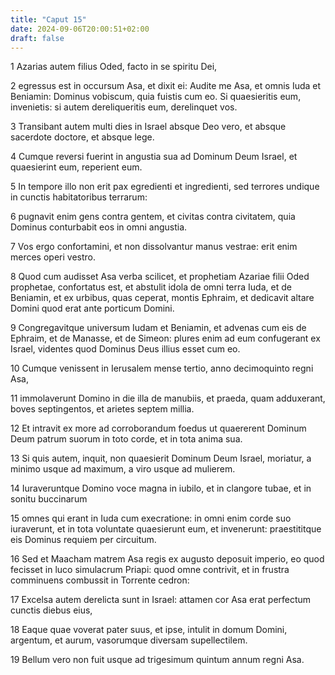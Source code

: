 ```yaml
---
title: "Caput 15"
date: 2024-09-06T20:00:51+02:00
draft: false
---
```



1 Azarias autem filius Oded, facto in se spiritu Dei,

2 egressus est in occursum Asa, et dixit ei: Audite me Asa, et omnis Iuda et Beniamin: Dominus vobiscum, quia fuistis cum eo. Si quaesieritis eum, invenietis: si autem dereliqueritis eum, derelinquet vos.

3 Transibant autem multi dies in Israel absque Deo vero, et absque sacerdote doctore, et absque lege.

4 Cumque reversi fuerint in angustia sua ad Dominum Deum Israel, et quaesierint eum, reperient eum.

5 In tempore illo non erit pax egredienti et ingredienti, sed terrores undique in cunctis habitatoribus terrarum:

6 pugnavit enim gens contra gentem, et civitas contra civitatem, quia Dominus conturbabit eos in omni angustia.

7 Vos ergo confortamini, et non dissolvantur manus vestrae: erit enim merces operi vestro.

8 Quod cum audisset Asa verba scilicet, et prophetiam Azariae filii Oded prophetae, confortatus est, et abstulit idola de omni terra Iuda, et de Beniamin, et ex urbibus, quas ceperat, montis Ephraim, et dedicavit altare Domini quod erat ante porticum Domini.

9 Congregavitque universum Iudam et Beniamin, et advenas cum eis de Ephraim, et de Manasse, et de Simeon: plures enim ad eum confugerant ex Israel, videntes quod Dominus Deus illius esset cum eo.

10 Cumque venissent in Ierusalem mense tertio, anno decimoquinto regni Asa,

11 immolaverunt Domino in die illa de manubiis, et praeda, quam adduxerant, boves septingentos, et arietes septem millia.

12 Et intravit ex more ad corroborandum foedus ut quaererent Dominum Deum patrum suorum in toto corde, et in tota anima sua.

13 Si quis autem, inquit, non quaesierit Dominum Deum Israel, moriatur, a minimo usque ad maximum, a viro usque ad mulierem.

14 Iuraveruntque Domino voce magna in iubilo, et in clangore tubae, et in sonitu buccinarum

15 omnes qui erant in Iuda cum execratione: in omni enim corde suo iuraverunt, et in tota voluntate quaesierunt eum, et invenerunt: praestititque eis Dominus requiem per circuitum.

16 Sed et Maacham matrem Asa regis ex augusto deposuit imperio, eo quod fecisset in luco simulacrum Priapi: quod omne contrivit, et in frustra comminuens combussit in Torrente cedron:

17 Excelsa autem derelicta sunt in Israel: attamen cor Asa erat perfectum cunctis diebus eius,

18 Eaque quae voverat pater suus, et ipse, intulit in domum Domini, argentum, et aurum, vasorumque diversam supellectilem.

19 Bellum vero non fuit usque ad trigesimum quintum annum regni Asa.

